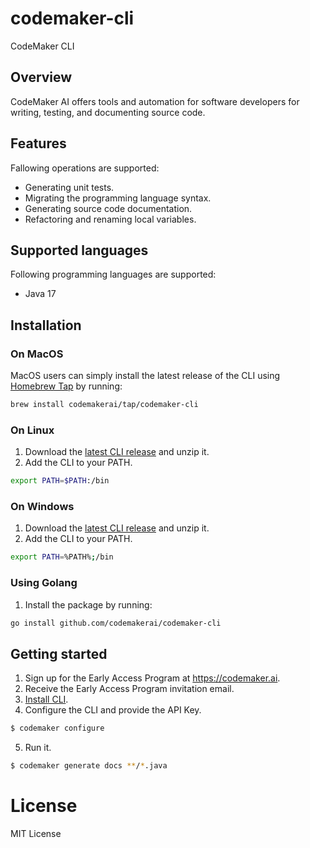 # codemaker-cli

CodeMaker CLI

## Overview

CodeMaker AI offers tools and automation for software developers for writing, testing, and documenting source code.

## Features

Fallowing operations are supported:

* Generating unit tests.
* Migrating the programming language syntax.
* Generating source code documentation.
* Refactoring and renaming local variables.

## Supported languages

Following programming languages are supported:

* Java 17

## Installation

### On MacOS

MacOS users can simply install the latest release of the CLI using [Homebrew Tap](https://github.com/codemakerai/homebrew-tap) by running:

```bash
brew install codemakerai/tap/codemaker-cli
```

### On Linux

1. Download the [latest CLI release](https://github.com/codemakerai/codemaker-cli/releases) and unzip it.
2. Add the CLI to your PATH.

```bash
export PATH=$PATH:/bin
```

### On Windows

1. Download the [latest CLI release](https://github.com/codemakerai/codemaker-cli/releases) and unzip it.
2. Add the CLI to your PATH.

```bash
export PATH=%PATH%;/bin
```

### Using Golang

1. Install the package by running:

```bash
go install github.com/codemakerai/codemaker-cli
```

## Getting started

1. Sign up for the Early Access Program at https://codemaker.ai.
2. Receive the Early Access Program invitation email. 
3. [Install CLI](#installation).
4. Configure the CLI and provide the API Key.

```bash
$ codemaker configure
```

5. Run it.

```bash
$ codemaker generate docs **/*.java
```

# License

MIT License
